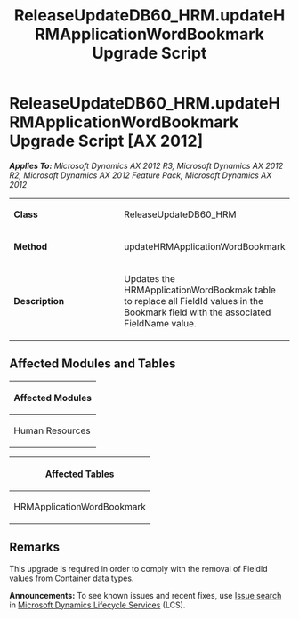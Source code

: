 ﻿---
title: ReleaseUpdateDB60_HRM.updateHRMApplicationWordBookmark Upgrade Script
TOCTitle: ReleaseUpdateDB60_HRM.updateHRMApplicationWordBookmark Upgrade Script
ms:assetid: 3d55d864-4b29-c2a4-ebc1-851a4fb96313
ms:mtpsurl: https://msdn.microsoft.com/en-us/library/JJ718739(v=AX.60)
ms:contentKeyID: 49707784
ms.date: 05/18/2015
mtps_version: v=AX.60
---

# ReleaseUpdateDB60\_HRM.updateHRMApplicationWordBookmark Upgrade Script [AX 2012]


_**Applies To:** Microsoft Dynamics AX 2012 R3, Microsoft Dynamics AX 2012 R2, Microsoft Dynamics AX 2012 Feature Pack, Microsoft Dynamics AX 2012_

<table>
<colgroup>
<col style="width: 50%" />
<col style="width: 50%" />
</colgroup>
<tbody>
<tr class="odd">
<td><p><strong>Class</strong></p></td>
<td><p>ReleaseUpdateDB60_HRM</p></td>
</tr>
<tr class="even">
<td><p><strong>Method</strong></p></td>
<td><p>updateHRMApplicationWordBookmark</p></td>
</tr>
<tr class="odd">
<td><p><strong>Description</strong></p></td>
<td><p>Updates the HRMApplicationWordBookmak table to replace all FieldId values in the Bookmark field with the associated FieldName value.</p></td>
</tr>
</tbody>
</table>


## Affected Modules and Tables

<table>
<colgroup>
<col style="width: 100%" />
</colgroup>
<thead>
<tr class="header">
<th><p>Affected Modules</p></th>
</tr>
</thead>
<tbody>
<tr class="odd">
<td><p>Human Resources</p></td>
</tr>
</tbody>
</table>


<table>
<colgroup>
<col style="width: 100%" />
</colgroup>
<thead>
<tr class="header">
<th><p>Affected Tables</p></th>
</tr>
</thead>
<tbody>
<tr class="odd">
<td><p>HRMApplicationWordBookmark</p></td>
</tr>
</tbody>
</table>


## Remarks

This upgrade is required in order to comply with the removal of FieldId values from Container data types.

  
**Announcements:** To see known issues and recent fixes, use [Issue search](http://go.microsoft.com/fwlink/?linkid=389258) in [Microsoft Dynamics Lifecycle Services](http://go.microsoft.com/fwlink/?linkid=306505) (LCS).

